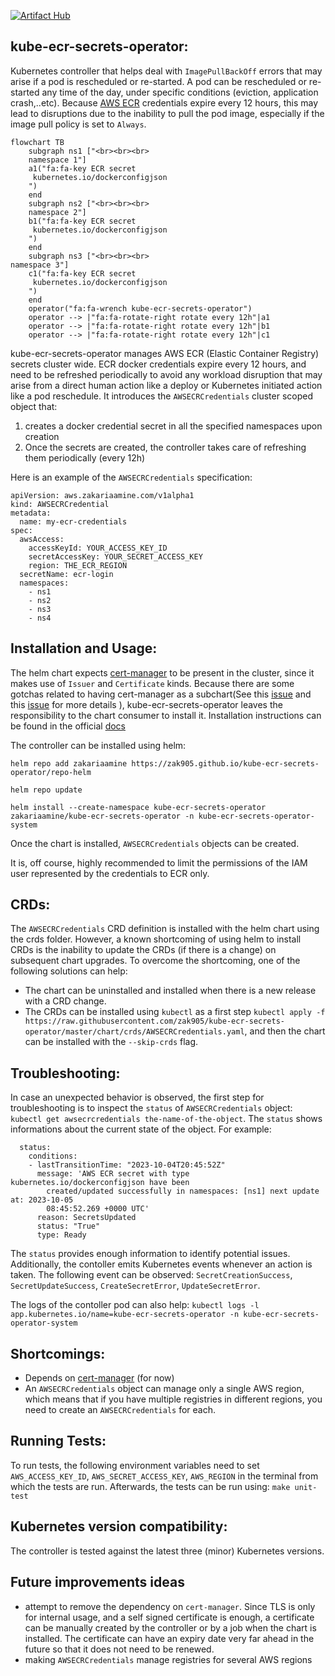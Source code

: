 [![Artifact Hub](https://img.shields.io/endpoint?url=https://artifacthub.io/badge/repository/kube-ecr-secrets-operator)](https://artifacthub.io/packages/search?repo=kube-ecr-secrets-operator)

## kube-ecr-secrets-operator:

Kubernetes controller that helps deal with `ImagePullBackOff` errors that may arise if a pod is rescheduled or re-started. A pod can be rescheduled or re-started any time of the day, under specific conditions (eviction, application crash,..etc). Because [AWS ECR](https://aws.amazon.com/ecr/) credentials expire every 12 hours, this may lead to disruptions due to the inability to pull the pod image, especially if the image pull policy is set to `Always`. 


```mermaid
flowchart TB
    subgraph ns1 ["<br><br><br>
    namespace 1"]
    a1("fa:fa-key ECR secret
     kubernetes.io/dockerconfigjson
    ")
    end
    subgraph ns2 ["<br><br><br>
    namespace 2"]
    b1("fa:fa-key ECR secret
     kubernetes.io/dockerconfigjson
    ")
    end
    subgraph ns3 ["<br><br><br>
namespace 3"]
    c1("fa:fa-key ECR secret 
     kubernetes.io/dockerconfigjson
    ")
    end
    operator("fa:fa-wrench kube-ecr-secrets-operator")
    operator --> |"fa:fa-rotate-right rotate every 12h"|a1
    operator --> |"fa:fa-rotate-right rotate every 12h"|b1
    operator --> |"fa:fa-rotate-right rotate every 12h"|c1
```

kube-ecr-secrets-operator manages AWS ECR (Elastic Container Registry) secrets cluster wide. ECR docker credentials expire every 12 hours, and need to be refreshed periodically to avoid any workload disruption that may arise from a direct human action like a deploy or Kubernetes initiated action like a pod reschedule. It introduces the `AWSECRCredentials` cluster scoped object that:

1. creates a docker credential secret in all the specified namespaces upon creation
2. Once the secrets are created, the controller takes care of refreshing them periodically (every 12h)

Here is an example of the `AWSECRCredentials` specification:

```
apiVersion: aws.zakariaamine.com/v1alpha1
kind: AWSECRCredential
metadata:
  name: my-ecr-credentials
spec:
  awsAccess:
    accessKeyId: YOUR_ACCESS_KEY_ID
    secretAccessKey: YOUR_SECRET_ACCESS_KEY
    region: THE_ECR_REGION
  secretName: ecr-login
  namespaces:
    - ns1
    - ns2
    - ns3
    - ns4
```

## Installation and Usage:

The helm chart expects [cert-manager](https://github.com/cert-manager/cert-manager) to be present in the cluster, since it makes use of `Issuer` and `Certificate` kinds. Because there are some gotchas related to having cert-manager as a subchart(See this [issue](https://github.com/cert-manager/cert-manager/issues/3246) and this [issue](https://github.com/cert-manager/cert-manager/issues/3116) for more details ), kube-ecr-secrets-operator leaves the responsibility to the chart consumer to install it. Installation instructions can be found in the official [docs](https://cert-manager.io/docs/installation/helm/)

The controller can be installed using helm:

```
helm repo add zakariaamine https://zak905.github.io/kube-ecr-secrets-operator/repo-helm

helm repo update 

helm install --create-namespace kube-ecr-secrets-operator zakariaamine/kube-ecr-secrets-operator -n kube-ecr-secrets-operator-system

```

Once the chart is installed, `AWSECRCredentials` objects can be created.

It is, off course, highly recommended to limit the permissions of the IAM user represented by the credentials to ECR only.

## CRDs:

The `AWSECRCredentials` CRD definition is installed with the helm chart using the crds folder. However, a known shortcoming of using helm to install CRDs is the inability to update the CRDs (if there is a change) on subsequent chart upgrades. To overcome the shortcoming, one of the following solutions can help:
* The chart can be uninstalled and installed when there is a new release with a CRD change.
* The CRDs can be installed using `kubectl` as a first step `kubectl apply -f https://raw.githubusercontent.com/zak905/kube-ecr-secrets-operator/master/chart/crds/AWSECRCredentials.yaml`, and then the chart can be installed with the `--skip-crds` flag.

## Troubleshooting:

In case an unexpected behavior is observed, the first step for troubleshooting is to inspect the `status` of `AWSECRCredentials` object: `kubectl get awsecrcredentials the-name-of-the-object`. The `status` shows informations about the current state of the object. For example:

```
  status:
    conditions:
    - lastTransitionTime: "2023-10-04T20:45:52Z"
      message: 'AWS ECR secret with type kubernetes.io/dockerconfigjson have been
        created/updated successfully in namespaces: [ns1] next update at: 2023-10-05
        08:45:52.269 +0000 UTC'
      reason: SecretsUpdated
      status: "True"
      type: Ready

```

The `status`  provides enough information to identify potential issues. Additionally, the contoller emits Kubernetes events whenever an action is taken. The following event can be observed: `SecretCreationSuccess`, `SecretUpdateSuccess`, `CreateSecretError`, `UpdateSecretError`.


The logs of the contoller pod can also help: `kubectl logs -l app.kubernetes.io/name=kube-ecr-secrets-operator -n kube-ecr-secrets-operator-system `

## Shortcomings:

* Depends on [cert-manager](https://github.com/cert-manager/cert-manager) (for now)
* An `AWSECRCredentials` object can manage only a single AWS region, which means that if you have multiple registries in different regions, you need to create an `AWSECRCredentials` for each.

## Running Tests:

To run tests, the following environment variables need to set `AWS_ACCESS_KEY_ID`, `AWS_SECRET_ACCESS_KEY`, `AWS_REGION` in the terminal from which the tests are run. Afterwards, the tests can be run using: `make unit-test`

## Kubernetes version compatibility:

The controller is tested against the latest three (minor) Kubernetes versions. 
  
## Future improvements ideas

* attempt to remove the dependency on `cert-manager`. Since TLS is only for internal usage, and a self signed certificate is enough, a certificate can be manually created by the controller or by a job when the chart is installed. The certificate can have an expiry date very far ahead in the future so that it does not need to be renewed. 
* making `AWSECRCredentials` manage registries for several AWS regions